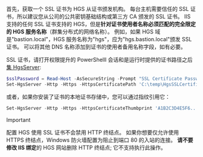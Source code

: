 首先，获取一个 SSL 证书为 HGS 从证书颁发机构。 每台主机需要信任的 SSL 证书，所以建议您从公司的公共密钥基础结构或第三方 CA 颁发的 SSL 证书。 IIS 支持的任何 SSL 证书支持的 HGS，但是**针对证书使用者名称必须匹配的完全限定的 HGS 服务名称**（群集分布式的网络名称）。 例如，如果 HGS 域是"bastion.local"，HGS 服务名称为"hgs"，应为"hgs.bastion.local"颁发 SSL 证书。 可以将其他 DNS 名称添加到证书的使用者备用名称字段，如有必要。

SSL 证书，请打开权限提升的 PowerShelll 会话和是运行时提供的证书路径之后[集 HgsServer](https://technet.microsoft.com/itpro/powershell/windows/host-guardian-service/server/set-hgsserver):


```powershell
$sslPassword = Read-Host -AsSecureString -Prompt "SSL Certificate Password"
Set-HgsServer -Http -Https -HttpsCertificatePath 'C:\temp\HgsSSLCertificate.pfx' -HttpsCertificatePassword $sslPassword
```

或者，如果你安装了证书的本地证书存储中，您可以通过指纹引用它：

```powershell
Set-HgsServer -Http -Https -HttpsCertificateThumbprint 'A1B2C3D4E5F6...'
```

> [!IMPORTANT]
> 配置 HGS 使用 SSL 证书不会禁用 HTTP 终结点。
> 如果你想要仅允许使用 HTTPS 终结点，Windows 防火墙配置为阻止到端口 80 的入站的连接。
> **请不要修改 IIS 绑定**的 HGS 网站删除 HTTP 终结点; 它不支持执行此操作。
